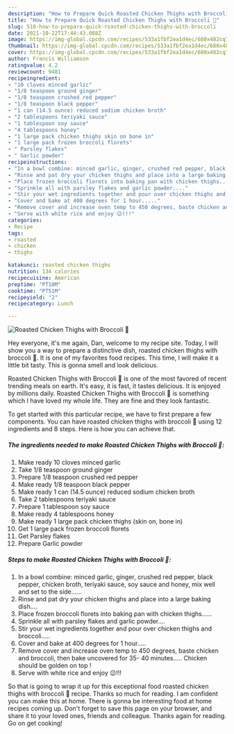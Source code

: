 ```yaml
---
description: "How to Prepare Quick Roasted Chicken Thighs with Broccoli 🥦"
title: "How to Prepare Quick Roasted Chicken Thighs with Broccoli 🥦"
slug: 510-how-to-prepare-quick-roasted-chicken-thighs-with-broccoli
date: 2021-10-22T17:44:43.088Z
image: https://img-global.cpcdn.com/recipes/533a1fbf2ea1d4ec/680x482cq70/roasted-chicken-thighs-with-broccoli-recipe-main-photo.jpg
thumbnail: https://img-global.cpcdn.com/recipes/533a1fbf2ea1d4ec/680x482cq70/roasted-chicken-thighs-with-broccoli-recipe-main-photo.jpg
cover: https://img-global.cpcdn.com/recipes/533a1fbf2ea1d4ec/680x482cq70/roasted-chicken-thighs-with-broccoli-recipe-main-photo.jpg
author: Francis Williamson
ratingvalue: 4.2
reviewcount: 9481
recipeingredient:
- "10 cloves minced garlic"
- "1/8 teaspoon ground ginger"
- "1/8 teaspoon crushed red pepper"
- "1/8 teaspoon black pepper"
- "1 can (14.5 ounce) reduced sodium chicken broth"
- "2 tablespoons teriyaki sauce"
- "1 tablespoon soy sauce"
- "4 tablespoons honey"
- "1 large pack chicken thighs skin on bone in"
- "1 large pack frozen broccoli florets"
- " Parsley flakes"
- " Garlic powder"
recipeinstructions:
- "In a bowl combine: minced garlic, ginger, crushed red pepper, black pepper, chicken broth, teriyaki sauce, soy sauce and honey, mix well and set to the side......"
- "Rinse and pat dry your chicken thighs and place into a large baking dish...."
- "Place frozen broccoli florets into baking pan with chicken thighs......"
- "Sprinkle all with parsley flakes and garlic powder...."
- "Stir your wet ingredients together and pour over chicken thighs and broccoli....."
- "Cover and bake at 400 degrees for 1 hour....."
- "Remove cover and increase oven temp to 450 degrees, baste chicken and broccoli, then bake uncovered for 35- 40 minutes..... Chicken should be golden on top !"
- "Serve with white rice and enjoy 😉!!!"
categories:
- Recipe
tags:
- roasted
- chicken
- thighs

katakunci: roasted chicken thighs 
nutrition: 134 calories
recipecuisine: American
preptime: "PT10M"
cooktime: "PT51M"
recipeyield: "2"
recipecategory: Lunch

---
```



![Roasted Chicken Thighs with Broccoli 🥦](https://img-global.cpcdn.com/recipes/533a1fbf2ea1d4ec/680x482cq70/roasted-chicken-thighs-with-broccoli-recipe-main-photo.jpg)

Hey everyone, it's me again, Dan, welcome to my recipe site. Today, I will show you a way to prepare a distinctive dish, roasted chicken thighs with broccoli 🥦. It is one of my favorites food recipes. This time, I will make it a little bit tasty. This is gonna smell and look delicious.

Roasted Chicken Thighs with Broccoli 🥦 is one of the most favored of recent trending meals on earth. It's easy, it is fast, it tastes delicious. It is enjoyed by millions daily. Roasted Chicken Thighs with Broccoli 🥦 is something which I have loved my whole life. They are fine and they look fantastic.




To get started with this particular recipe, we have to first prepare a few components. You can have roasted chicken thighs with broccoli 🥦 using 12 ingredients and 8 steps. Here is how you can achieve that.

<!--inarticleads1-->

##### The ingredients needed to make Roasted Chicken Thighs with Broccoli 🥦:

1. Make ready 10 cloves minced garlic
1. Take 1/8 teaspoon ground ginger
1. Prepare 1/8 teaspoon crushed red pepper
1. Make ready 1/8 teaspoon black pepper
1. Make ready 1 can (14.5 ounce) reduced sodium chicken broth
1. Take 2 tablespoons teriyaki sauce
1. Prepare 1 tablespoon soy sauce
1. Make ready 4 tablespoons honey
1. Make ready 1 large pack chicken thighs (skin on, bone in)
1. Get 1 large pack frozen broccoli florets
1. Get  Parsley flakes
1. Prepare  Garlic powder




<!--inarticleads2-->

##### Steps to make Roasted Chicken Thighs with Broccoli 🥦:

1. In a bowl combine: minced garlic, ginger, crushed red pepper, black pepper, chicken broth, teriyaki sauce, soy sauce and honey, mix well and set to the side......
1. Rinse and pat dry your chicken thighs and place into a large baking dish....
1. Place frozen broccoli florets into baking pan with chicken thighs......
1. Sprinkle all with parsley flakes and garlic powder....
1. Stir your wet ingredients together and pour over chicken thighs and broccoli.....
1. Cover and bake at 400 degrees for 1 hour.....
1. Remove cover and increase oven temp to 450 degrees, baste chicken and broccoli, then bake uncovered for 35- 40 minutes..... Chicken should be golden on top !
1. Serve with white rice and enjoy 😉!!!




So that is going to wrap it up for this exceptional food roasted chicken thighs with broccoli 🥦 recipe. Thanks so much for reading. I am confident you can make this at home. There is gonna be interesting food at home recipes coming up. Don't forget to save this page on your browser, and share it to your loved ones, friends and colleague. Thanks again for reading. Go on get cooking!
